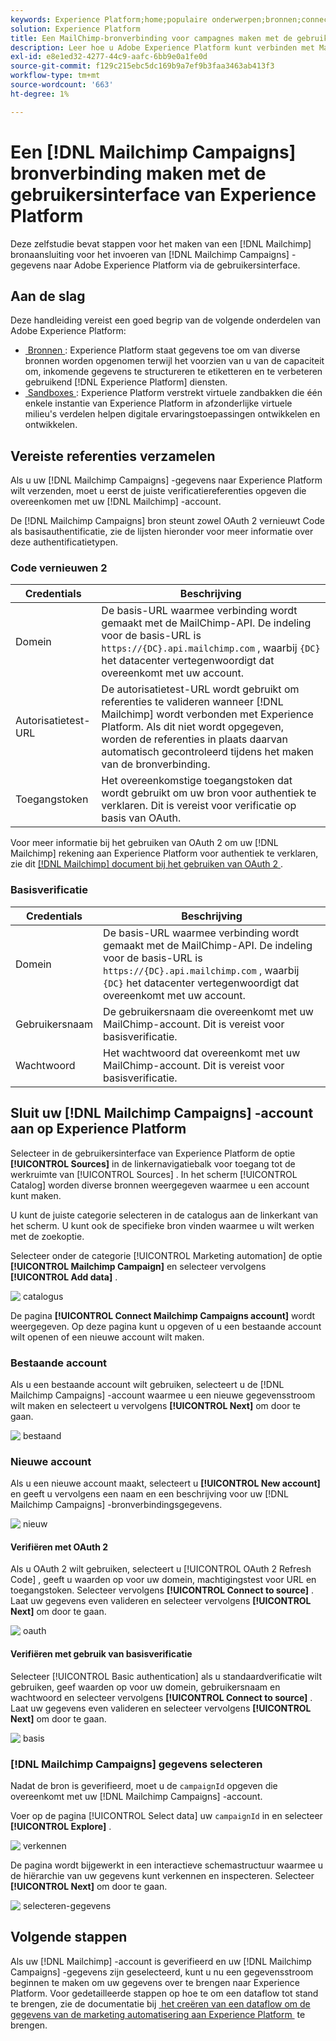```yaml
---
keywords: Experience Platform;home;populaire onderwerpen;bronnen;connectors;bronconnectors;bronnen sdk;sdk;SDK
solution: Experience Platform
title: Een MailChimp-bronverbinding voor campagnes maken met de gebruikersinterface van Experience Platform
description: Leer hoe u Adobe Experience Platform kunt verbinden met MailChimp-campagnes via de gebruikersinterface van Experience Platform.
exl-id: e8e1ed32-4277-44c9-aafc-6bb9e0a1fe0d
source-git-commit: f129c215ebc5dc169b9a7ef9b3faa3463ab413f3
workflow-type: tm+mt
source-wordcount: '663'
ht-degree: 1%

---
```


# Een [!DNL Mailchimp Campaigns] bronverbinding maken met de gebruikersinterface van Experience Platform

Deze zelfstudie bevat stappen voor het maken van een [!DNL Mailchimp] bronaansluiting voor het invoeren van [!DNL Mailchimp Campaigns] -gegevens naar Adobe Experience Platform via de gebruikersinterface.

## Aan de slag

Deze handleiding vereist een goed begrip van de volgende onderdelen van Adobe Experience Platform:

* [&#x200B; Bronnen &#x200B;](../../../../home.md): Experience Platform staat gegevens toe om van diverse bronnen worden opgenomen terwijl het voorzien van u van de capaciteit om, inkomende gegevens te structureren te etiketteren en te verbeteren gebruikend [!DNL Experience Platform] diensten.
* [&#x200B; Sandboxes &#x200B;](../../../../../sandboxes/home.md): Experience Platform verstrekt virtuele zandbakken die één enkele instantie van Experience Platform in afzonderlijke virtuele milieu&#39;s verdelen helpen digitale ervaringstoepassingen ontwikkelen en ontwikkelen.

## Vereiste referenties verzamelen

Als u uw [!DNL Mailchimp Campaigns] -gegevens naar Experience Platform wilt verzenden, moet u eerst de juiste verificatiereferenties opgeven die overeenkomen met uw [!DNL Mailchimp] -account.

De [!DNL Mailchimp Campaigns] bron steunt zowel OAuth 2 vernieuwt Code als basisauthentificatie, zie de lijsten hieronder voor meer informatie over deze authentificatietypen.

### Code vernieuwen 2

| Credentials | Beschrijving |
| --- | --- |
| Domein | De basis-URL waarmee verbinding wordt gemaakt met de MailChimp-API. De indeling voor de basis-URL is `https://{DC}.api.mailchimp.com` , waarbij `{DC}` het datacenter vertegenwoordigt dat overeenkomt met uw account. |
| Autorisatietest-URL | De autorisatietest-URL wordt gebruikt om referenties te valideren wanneer [!DNL Mailchimp] wordt verbonden met Experience Platform. Als dit niet wordt opgegeven, worden de referenties in plaats daarvan automatisch gecontroleerd tijdens het maken van de bronverbinding. |
| Toegangstoken | Het overeenkomstige toegangstoken dat wordt gebruikt om uw bron voor authentiek te verklaren. Dit is vereist voor verificatie op basis van OAuth. |

Voor meer informatie bij het gebruiken van OAuth 2 om uw [!DNL Mailchimp] rekening aan Experience Platform voor authentiek te verklaren, zie dit [[!DNL Mailchimp]  document bij het gebruiken van OAuth 2 &#x200B;](https://mailchimp.com/developer/marketing/guides/access-user-data-oauth-2/).

### Basisverificatie

| Credentials | Beschrijving |
| --- | --- |
| Domein | De basis-URL waarmee verbinding wordt gemaakt met de MailChimp-API. De indeling voor de basis-URL is `https://{DC}.api.mailchimp.com` , waarbij `{DC}` het datacenter vertegenwoordigt dat overeenkomt met uw account. |
| Gebruikersnaam | De gebruikersnaam die overeenkomt met uw MailChimp-account. Dit is vereist voor basisverificatie. |
| Wachtwoord | Het wachtwoord dat overeenkomt met uw MailChimp-account. Dit is vereist voor basisverificatie. |

## Sluit uw [!DNL Mailchimp Campaigns] -account aan op Experience Platform

Selecteer in de gebruikersinterface van Experience Platform de optie **[!UICONTROL Sources]** in de linkernavigatiebalk voor toegang tot de werkruimte van [!UICONTROL Sources] . In het scherm [!UICONTROL Catalog] worden diverse bronnen weergegeven waarmee u een account kunt maken.

U kunt de juiste categorie selecteren in de catalogus aan de linkerkant van het scherm. U kunt ook de specifieke bron vinden waarmee u wilt werken met de zoekoptie.

Selecteer onder de categorie [!UICONTROL Marketing automation] de optie **[!UICONTROL Mailchimp Campaign]** en selecteer vervolgens **[!UICONTROL Add data]** .

![&#x200B; catalogus &#x200B;](../../../../images/tutorials/create/mailchimp-campaigns/catalog.png)

De pagina **[!UICONTROL Connect Mailchimp Campaigns account]** wordt weergegeven. Op deze pagina kunt u opgeven of u een bestaande account wilt openen of een nieuwe account wilt maken.

### Bestaande account

Als u een bestaande account wilt gebruiken, selecteert u de [!DNL Mailchimp Campaigns] -account waarmee u een nieuwe gegevensstroom wilt maken en selecteert u vervolgens **[!UICONTROL Next]** om door te gaan.

![&#x200B; bestaand &#x200B;](../../../../images/tutorials/create/mailchimp-campaigns/existing.png)

### Nieuwe account

Als u een nieuwe account maakt, selecteert u **[!UICONTROL New account]** en geeft u vervolgens een naam en een beschrijving voor uw [!DNL Mailchimp Campaigns] -bronverbindingsgegevens.

![&#x200B; nieuw &#x200B;](../../../../images/tutorials/create/mailchimp-campaigns/new.png)

#### Verifiëren met OAuth 2

Als u OAuth 2 wilt gebruiken, selecteert u [!UICONTROL OAuth 2 Refresh Code] , geeft u waarden op voor uw domein, machtigingstest voor URL en toegangstoken. Selecteer vervolgens **[!UICONTROL Connect to source]** . Laat uw gegevens even valideren en selecteer vervolgens **[!UICONTROL Next]** om door te gaan.

![&#x200B; oauth &#x200B;](../../../../images/tutorials/create/mailchimp-campaigns/oauth.png)

#### Verifiëren met gebruik van basisverificatie

Selecteer [!UICONTROL Basic authentication] als u standaardverificatie wilt gebruiken, geef waarden op voor uw domein, gebruikersnaam en wachtwoord en selecteer vervolgens **[!UICONTROL Connect to source]** . Laat uw gegevens even valideren en selecteer vervolgens **[!UICONTROL Next]** om door te gaan.

![&#x200B; basis &#x200B;](../../../../images/tutorials/create/mailchimp-campaigns/basic.png)

### [!DNL Mailchimp Campaigns] gegevens selecteren

Nadat de bron is geverifieerd, moet u de `campaignId` opgeven die overeenkomt met uw [!DNL Mailchimp Campaigns] -account.

Voer op de pagina [!UICONTROL Select data] uw `campaignId` in en selecteer **[!UICONTROL Explore]** .

![&#x200B; verkennen &#x200B;](../../../../images/tutorials/create/mailchimp-campaigns/explore.png)

De pagina wordt bijgewerkt in een interactieve schemastructuur waarmee u de hiërarchie van uw gegevens kunt verkennen en inspecteren. Selecteer **[!UICONTROL Next]** om door te gaan.

![&#x200B; selecteren-gegevens &#x200B;](../../../../images/tutorials/create/mailchimp-campaigns/select-data.png)

## Volgende stappen

Als uw [!DNL Mailchimp] -account is geverifieerd en uw [!DNL Mailchimp Campaigns] -gegevens zijn geselecteerd, kunt u nu een gegevensstroom beginnen te maken om uw gegevens over te brengen naar Experience Platform. Voor gedetailleerde stappen op hoe te om een dataflow tot stand te brengen, zie de documentatie bij [&#x200B; het creëren van een dataflow om de gegevens van de marketing automatisering aan Experience Platform &#x200B;](../../dataflow/marketing-automation.md) te brengen.
